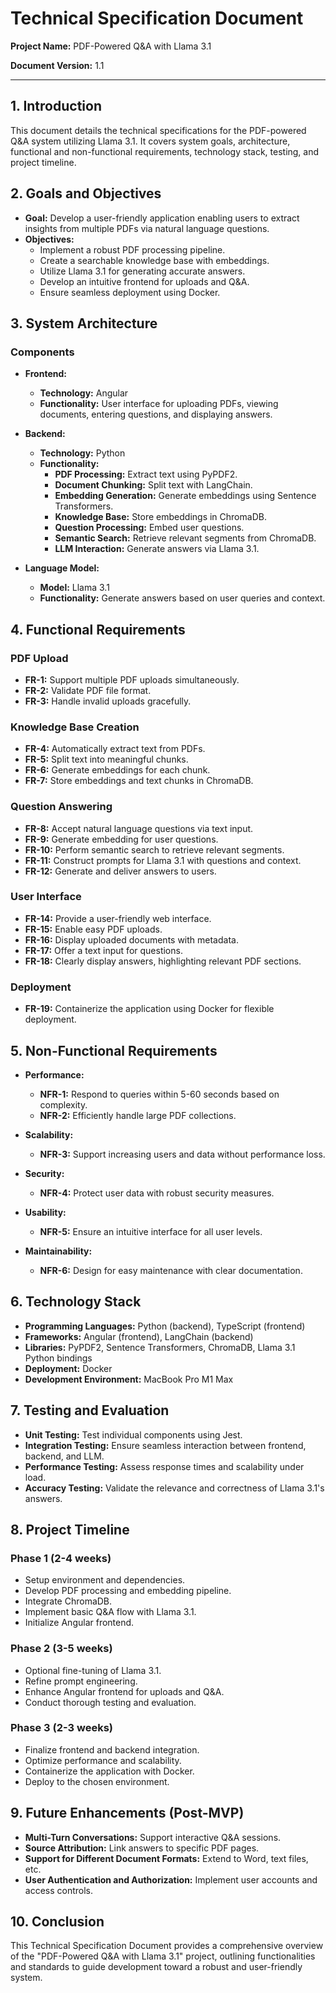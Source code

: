# Technical Specification Document

**Project Name:** PDF-Powered Q&A with Llama 3.1

**Document Version:** 1.1

---

## 1. Introduction

This document details the technical specifications for the PDF-powered Q&A system utilizing Llama 3.1. It covers system goals, architecture, functional and non-functional requirements, technology stack, testing, and project timeline.

## 2. Goals and Objectives

- **Goal:** Develop a user-friendly application enabling users to extract insights from multiple PDFs via natural language questions.
- **Objectives:**
  - Implement a robust PDF processing pipeline.
  - Create a searchable knowledge base with embeddings.
  - Utilize Llama 3.1 for generating accurate answers.
  - Develop an intuitive frontend for uploads and Q&A.
  - Ensure seamless deployment using Docker.

## 3. System Architecture

### Components

- **Frontend:**
  - **Technology:** Angular
  - **Functionality:** User interface for uploading PDFs, viewing documents, entering questions, and displaying answers.

- **Backend:**
  - **Technology:** Python
  - **Functionality:**
    - **PDF Processing:** Extract text using PyPDF2.
    - **Document Chunking:** Split text with LangChain.
    - **Embedding Generation:** Generate embeddings using Sentence Transformers.
    - **Knowledge Base:** Store embeddings in ChromaDB.
    - **Question Processing:** Embed user questions.
    - **Semantic Search:** Retrieve relevant segments from ChromaDB.
    - **LLM Interaction:** Generate answers via Llama 3.1.

- **Language Model:**
  - **Model:** Llama 3.1
  - **Functionality:** Generate answers based on user queries and context.

## 4. Functional Requirements

### PDF Upload

- **FR-1:** Support multiple PDF uploads simultaneously.
- **FR-2:** Validate PDF file format.
- **FR-3:** Handle invalid uploads gracefully.

### Knowledge Base Creation

- **FR-4:** Automatically extract text from PDFs.
- **FR-5:** Split text into meaningful chunks.
- **FR-6:** Generate embeddings for each chunk.
- **FR-7:** Store embeddings and text chunks in ChromaDB.

### Question Answering

- **FR-8:** Accept natural language questions via text input.
- **FR-9:** Generate embedding for user questions.
- **FR-10:** Perform semantic search to retrieve relevant segments.
- **FR-11:** Construct prompts for Llama 3.1 with questions and context.
- **FR-12:** Generate and deliver answers to users.

### User Interface

- **FR-14:** Provide a user-friendly web interface.
- **FR-15:** Enable easy PDF uploads.
- **FR-16:** Display uploaded documents with metadata.
- **FR-17:** Offer a text input for questions.
- **FR-18:** Clearly display answers, highlighting relevant PDF sections.

### Deployment

- **FR-19:** Containerize the application using Docker for flexible deployment.

## 5. Non-Functional Requirements

- **Performance:**
  - **NFR-1:** Respond to queries within 5-60 seconds based on complexity.
  - **NFR-2:** Efficiently handle large PDF collections.

- **Scalability:**
  - **NFR-3:** Support increasing users and data without performance loss.

- **Security:**
  - **NFR-4:** Protect user data with robust security measures.

- **Usability:**
  - **NFR-5:** Ensure an intuitive interface for all user levels.

- **Maintainability:**
  - **NFR-6:** Design for easy maintenance with clear documentation.

## 6. Technology Stack

- **Programming Languages:** Python (backend), TypeScript (frontend)
- **Frameworks:** Angular (frontend), LangChain (backend)
- **Libraries:** PyPDF2, Sentence Transformers, ChromaDB, Llama 3.1 Python bindings
- **Deployment:** Docker
- **Development Environment:** MacBook Pro M1 Max

## 7. Testing and Evaluation

- **Unit Testing:** Test individual components using Jest.
- **Integration Testing:** Ensure seamless interaction between frontend, backend, and LLM.
- **Performance Testing:** Assess response times and scalability under load.
- **Accuracy Testing:** Validate the relevance and correctness of Llama 3.1's answers.

## 8. Project Timeline

### Phase 1 (2-4 weeks)

- Setup environment and dependencies.
- Develop PDF processing and embedding pipeline.
- Integrate ChromaDB.
- Implement basic Q&A flow with Llama 3.1.
- Initialize Angular frontend.

### Phase 2 (3-5 weeks)

- Optional fine-tuning of Llama 3.1.
- Refine prompt engineering.
- Enhance Angular frontend for uploads and Q&A.
- Conduct thorough testing and evaluation.

### Phase 3 (2-3 weeks)

- Finalize frontend and backend integration.
- Optimize performance and scalability.
- Containerize the application with Docker.
- Deploy to the chosen environment.

## 9. Future Enhancements (Post-MVP)

- **Multi-Turn Conversations:** Support interactive Q&A sessions.
- **Source Attribution:** Link answers to specific PDF pages.
- **Support for Different Document Formats:** Extend to Word, text files, etc.
- **User Authentication and Authorization:** Implement user accounts and access controls.

## 10. Conclusion

This Technical Specification Document provides a comprehensive overview of the "PDF-Powered Q&A with Llama 3.1" project, outlining functionalities and standards to guide development toward a robust and user-friendly system.
